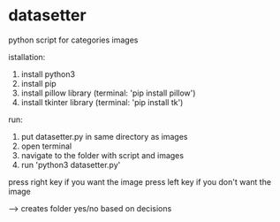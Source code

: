 # datasetter

python script for categories images

istallation:

1. install python3
2. install pip
3. install pillow library (terminal: 'pip install pillow')
4. install tkinter library (terminal: 'pip install tk')

run:

1. put datasetter.py in same directory as images
2. open terminal
3. navigate to the folder with script and images
4. run 'python3 datasetter.py'

press right key if you want the image
press left key if you don't want the image

--> creates folder yes/no based on decisions
